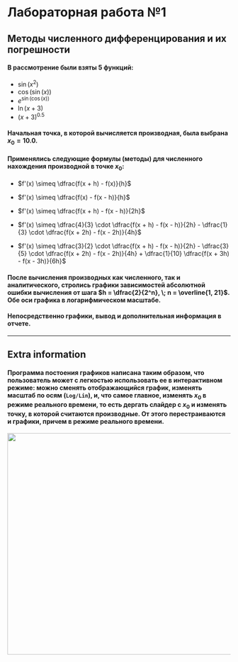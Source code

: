# Лабораторная работа №1
## Методы численного дифференцирования и их погрешности


#### В рассмотрение были взяты 5 функций:
- $\sin(x^2)$
- $\cos(\sin(x))$
- $e^{\sin(\cos(x))}$
- $\ln(x + 3)$
- $(x + 3)^{0.5}$ 

#### Начальная точка, в которой вычисляется производная, была выбрана $x_0 = 10.0$.

#### Применялись следующие формулы (методы) для численного нахождения производной в точке $x_0$:
- $f'(x) \simeq \dfrac{f(x + h) - f(x)}{h}$

- $f'(x) \simeq \dfrac{f(x) - f(x - h)}{h}$

- $f'(x) \simeq \dfrac{f(x + h) - f(x - h)}{2h}$

- $f'(x) \simeq \dfrac{4}{3} \cdot \dfrac{f(x + h) - f(x - h)}{2h} - \dfrac{1}{3} \cdot \dfrac{f(x + 2h) - f(x - 2h)}{4h}$

- $f'(x) \simeq \dfrac{3}{2} \cdot \dfrac{f(x + h) - f(x - h)}{2h} - \dfrac{3}{5} \cdot \dfrac{f(x + 2h) - f(x - 2h)}{4h} + \dfrac{1}{10} \dfrac{f(x + 3h) - f(x - 3h)}{6h}$


#### После вычисления производных как численного, так и аналитического, стролись графики зависимостей абсолютной ошибки вычисления от шага $h = \dfrac{2}{2^n}, \; n = \overline{1, 21}$. Обе оси графика в логарифмическом масштабе. 

#### Непосредственно графики, вывод и дополнительная информация в отчете.


------------------

## **Extra information**
#### Программа постоения графиков написана таким образом, что пользователь может с легкостью использовать ее в интерактивном режиме: можно сменять отображающийся график, изменять масштаб по осям (`Log/Lin`), и, что самое главное, изменять $x_0$ в режиме реального времени, то есть дергать слайдер с $x_0$ и изменять точку, в которой считаются производные. От этого перестраиваются и графики, причем в режиме реального времени.

<p align="center">
    <img src="./Pictures/Plots.gif" width="750" height="500" />
</p>